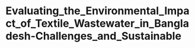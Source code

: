 # Evaluating_the_Environmental_Impact_of_Textile_Wastewater_in_Bangladesh-Challenges_and_Sustainable
